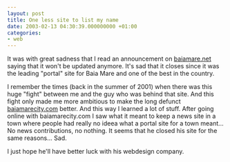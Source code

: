 ```yaml
---
layout: post
title: One less site to list my name
date: 2003-02-13 04:30:39.000000000 +01:00
categories:
- web
---
```

It was with great sadness that I read an announcement on <a href="http://www.baiamare.net" title="It went offline... :-(">baiamare.net</a> saying that it won't be updated anymore. It's sad that it closes since it was the leading "portal" site for Baia Mare and one of the best in the country.

I remember the times (back in the summer of 2001) when there was this huge "fight" between me and the guy who was behind that site. And this fight only made me more ambitious to make the long defunct <a href="http://www.baiamarecity.com" title="Only available on my hard drive...">baiamarecity.com</a> better. And this way I learned a lot of stuff. After going online with baiamarecity.com I saw what it meant to keep a news site in a town where people had really no ideea what a portal site for a town meant... No news contributions, no nothing. It seems that he closed his site for the same reasons... Sad.

I just hope he'll have better luck with his webdesign company.
